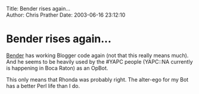 Title: Bender rises again...  
Author: Chris Prather
Date: 2003-06-16 23:12:10

# Bender rises again...
<a title="Bite My Shiny Metal Ass!" href="http://bender.prather.org/">Bender</a> has working Blogger code again (not that this really means much). And he seems to be heavily used by the #YAPC people (YAPC::NA currently is happening in Boca Raton) as an OpBot. 

This only means that Rhonda was probably right. The alter-ego for my Bot has a better Perl life than I do.


